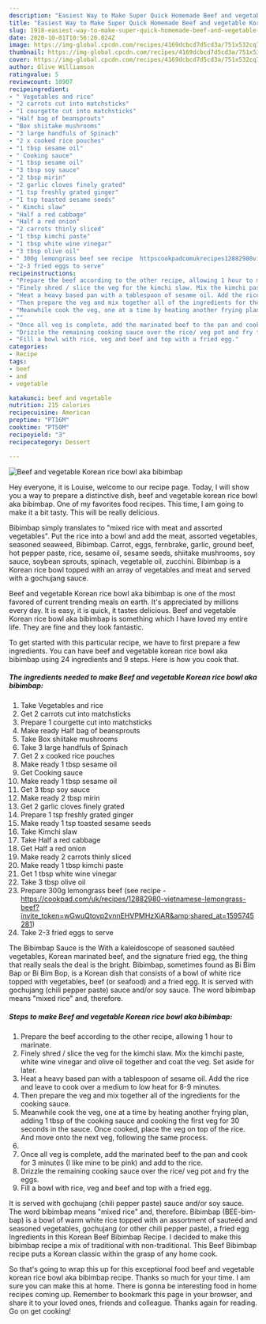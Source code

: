 ```yaml
---
description: "Easiest Way to Make Super Quick Homemade Beef and vegetable Korean rice bowl aka bibimbap"
title: "Easiest Way to Make Super Quick Homemade Beef and vegetable Korean rice bowl aka bibimbap"
slug: 1918-easiest-way-to-make-super-quick-homemade-beef-and-vegetable-korean-rice-bowl-aka-bibimbap
date: 2020-10-01T10:56:20.024Z
image: https://img-global.cpcdn.com/recipes/4169dcbcd7d5cd3a/751x532cq70/beef-and-vegetable-korean-rice-bowl-aka-bibimbap-recipe-main-photo.jpg
thumbnail: https://img-global.cpcdn.com/recipes/4169dcbcd7d5cd3a/751x532cq70/beef-and-vegetable-korean-rice-bowl-aka-bibimbap-recipe-main-photo.jpg
cover: https://img-global.cpcdn.com/recipes/4169dcbcd7d5cd3a/751x532cq70/beef-and-vegetable-korean-rice-bowl-aka-bibimbap-recipe-main-photo.jpg
author: Olive Williamson
ratingvalue: 5
reviewcount: 10907
recipeingredient:
- " Vegetables and rice"
- "2 carrots cut into matchsticks"
- "1 courgette cut into matchsticks"
- "Half bag of beansprouts"
- "Box shiitake mushrooms"
- "3 large handfuls of Spinach"
- "2 x cooked rice pouches"
- "1 tbsp sesame oil"
- " Cooking sauce"
- "1 tbsp sesame oil"
- "3 tbsp soy sauce"
- "2 tbsp mirin"
- "2 garlic cloves finely grated"
- "1 tsp freshly grated ginger"
- "1 tsp toasted sesame seeds"
- " Kimchi slaw"
- "Half a red cabbage"
- "Half a red onion"
- "2 carrots thinly sliced"
- "1 tbsp kimchi paste"
- "1 tbsp white wine vinegar"
- "3 tbsp olive oil"
- " 300g lemongrass beef see recipe  httpscookpadcomukrecipes12882980vietnameselemongrassbeefinvite_tokenwGwuQtovp2vnnEHVPMHzXiARshared_at1595745281"
- "2-3 fried eggs to serve"
recipeinstructions:
- "Prepare the beef according to the other recipe, allowing 1 hour to marinate."
- "Finely shred / slice the veg for the kimchi slaw. Mix the kimchi paste, white wine vinegar and olive oil together and coat the veg. Set aside for later."
- "Heat a heavy based pan with a tablespoon of sesame oil. Add the rice and leave to cook over a medium to low heat for 8-9 minutes."
- "Then prepare the veg and mix together all of the ingredients for the cooking sauce."
- "Meanwhile cook the veg, one at a time by heating another frying plan, adding 1 tbsp of the cooking sauce and cooking the first veg for 30 seconds in the sauce. Once cooked, place the veg on top of the rice. And move onto the next veg, following the same process."
- ""
- "Once all veg is complete, add the marinated beef to the pan and cook for 3 minutes (I like mine to be pink) and add to the rice."
- "Drizzle the remaining cooking sauce over the rice/ veg pot and fry the eggs."
- "Fill a bowl with rice, veg and beef and top with a fried egg."
categories:
- Recipe
tags:
- beef
- and
- vegetable

katakunci: beef and vegetable 
nutrition: 215 calories
recipecuisine: American
preptime: "PT16M"
cooktime: "PT50M"
recipeyield: "3"
recipecategory: Dessert

---
```



![Beef and vegetable Korean rice bowl aka bibimbap](https://img-global.cpcdn.com/recipes/4169dcbcd7d5cd3a/751x532cq70/beef-and-vegetable-korean-rice-bowl-aka-bibimbap-recipe-main-photo.jpg)

Hey everyone, it is Louise, welcome to our recipe page. Today, I will show you a way to prepare a distinctive dish, beef and vegetable korean rice bowl aka bibimbap. One of my favorites food recipes. This time, I am going to make it a bit tasty. This will be really delicious.

Bibimbap simply translates to &#34;mixed rice with meat and assorted vegetables&#34;. Put the rice into a bowl and add the meat, assorted vegetables, seasoned seaweed, Bibimbap. Carrot, eggs, fernbrake, garlic, ground beef, hot pepper paste, rice, sesame oil, sesame seeds, shiitake mushrooms, soy sauce, soybean sprouts, spinach, vegetable oil, zucchini. Bibimbap is a Korean rice bowl topped with an array of vegetables and meat and served with a gochujang sauce.

Beef and vegetable Korean rice bowl aka bibimbap is one of the most favored of current trending meals on earth. It's appreciated by millions every day. It is easy, it is quick, it tastes delicious. Beef and vegetable Korean rice bowl aka bibimbap is something which I have loved my entire life. They are fine and they look fantastic.


To get started with this particular recipe, we have to first prepare a few ingredients. You can have beef and vegetable korean rice bowl aka bibimbap using 24 ingredients and 9 steps. Here is how you cook that.

<!--inarticleads1-->

##### The ingredients needed to make Beef and vegetable Korean rice bowl aka bibimbap:

1. Take  Vegetables and rice
1. Get 2 carrots cut into matchsticks
1. Prepare 1 courgette cut into matchsticks
1. Make ready Half bag of beansprouts
1. Take Box shiitake mushrooms
1. Take 3 large handfuls of Spinach
1. Get 2 x cooked rice pouches
1. Make ready 1 tbsp sesame oil
1. Get  Cooking sauce
1. Make ready 1 tbsp sesame oil
1. Get 3 tbsp soy sauce
1. Make ready 2 tbsp mirin
1. Get 2 garlic cloves finely grated
1. Prepare 1 tsp freshly grated ginger
1. Make ready 1 tsp toasted sesame seeds
1. Take  Kimchi slaw
1. Take Half a red cabbage
1. Get Half a red onion
1. Make ready 2 carrots thinly sliced
1. Make ready 1 tbsp kimchi paste
1. Get 1 tbsp white wine vinegar
1. Take 3 tbsp olive oil
1. Prepare  300g lemongrass beef (see recipe - https://cookpad.com/uk/recipes/12882980-vietnamese-lemongrass-beef?invite_token=wGwuQtovp2vnnEHVPMHzXiAR&amp;shared_at=1595745281)
1. Take 2-3 fried eggs to serve


The Bibimbap Sauce is the With a kaleidoscope of seasoned sautéed vegetables, Korean marinated beef, and the signature fried egg, the thing that really seals the deal is the bright. Bibimbap, sometimes found as Bi Bim Bap or Bi Bim Bop, is a Korean dish that consists of a bowl of white rice topped with vegetables, beef (or seafood) and a fried egg. It is served with gochujang (chili pepper paste) sauce and/or soy sauce. The word bibimbap means &#34;mixed rice&#34; and, therefore. 

<!--inarticleads2-->

##### Steps to make Beef and vegetable Korean rice bowl aka bibimbap:

1. Prepare the beef according to the other recipe, allowing 1 hour to marinate.
1. Finely shred / slice the veg for the kimchi slaw. Mix the kimchi paste, white wine vinegar and olive oil together and coat the veg. Set aside for later.
1. Heat a heavy based pan with a tablespoon of sesame oil. Add the rice and leave to cook over a medium to low heat for 8-9 minutes.
1. Then prepare the veg and mix together all of the ingredients for the cooking sauce.
1. Meanwhile cook the veg, one at a time by heating another frying plan, adding 1 tbsp of the cooking sauce and cooking the first veg for 30 seconds in the sauce. Once cooked, place the veg on top of the rice. And move onto the next veg, following the same process.
1. 
1. Once all veg is complete, add the marinated beef to the pan and cook for 3 minutes (I like mine to be pink) and add to the rice.
1. Drizzle the remaining cooking sauce over the rice/ veg pot and fry the eggs.
1. Fill a bowl with rice, veg and beef and top with a fried egg.


It is served with gochujang (chili pepper paste) sauce and/or soy sauce. The word bibimbap means &#34;mixed rice&#34; and, therefore. Bibimbap (BEE-bim-bap) is a bowl of warm white rice topped with an assortment of sauteéd and seasoned vegetables, gochujang (or other chili pepper paste), a fried egg Ingredients in this Korean Beef Bibimbap Recipe. I decided to make this bibimbap recipe a mix of traditional with non-traditional. This Beef Bibimbap recipe puts a Korean classic within the grasp of any home cook. 

So that's going to wrap this up for this exceptional food beef and vegetable korean rice bowl aka bibimbap recipe. Thanks so much for your time. I am sure you can make this at home. There is gonna be interesting food in home recipes coming up. Remember to bookmark this page in your browser, and share it to your loved ones, friends and colleague. Thanks again for reading. Go on get cooking!
